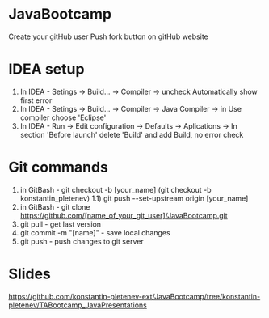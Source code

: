 # JavaBootcamp
Create your gitHub user
Push fork button on gitHub website

# IDEA setup
1) In IDEA - Setings -> Build... -> Compiler -> uncheck Automatically show first error
2) In IDEA - Setings -> Build... -> Compiler -> Java Compiler -> in Use compiler choose 'Eclipse'
3) In IDEA - Run -> Edit configuration -> Defaults -> Aplications -> In section 'Before launch' delete 'Build' and add Build, no error check 

# Git commands
1) in GitBash - git checkout -b [your_name]  (git checkout -b konstantin_pletenev)
1.1) git push --set-upstream origin [your_name]
2) in GitBash - git clone https://github.com/[name_of_your_git_user]/JavaBootcamp.git
3) git pull - get last version
4) git commit -m "[name]"  - save local changes 
5) git push - push changes to git server

# Slides
https://github.com/konstantin-pletenev-ext/JavaBootcamp/tree/konstantin-pletenev/TABootcamp_JavaPresentations
